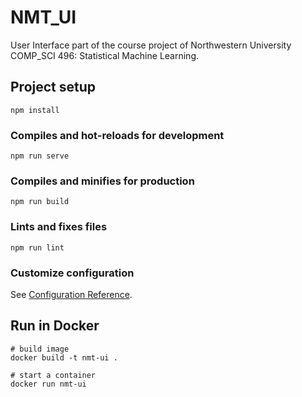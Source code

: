 # NMT_UI

User Interface part of the course project of Northwestern University COMP_SCI 496: Statistical Machine Learning.

## Project setup
```
npm install
```

### Compiles and hot-reloads for development
```
npm run serve
```

### Compiles and minifies for production
```
npm run build
```

### Lints and fixes files
```
npm run lint
```

### Customize configuration
See [Configuration Reference](https://cli.vuejs.org/config/).

## Run in Docker

```
# build image
docker build -t nmt-ui .

# start a container
docker run nmt-ui
```
